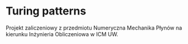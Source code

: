 # Turing patterns
Projekt zaliczeniowy z przedmiotu Numeryczna Mechanika Płynów na kierunku Inżynieria Obliczeniowa w ICM UW.
